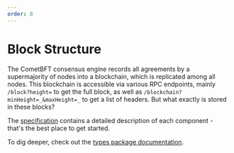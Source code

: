 ```yaml
---
order: 8
---
```


# Block Structure

The CometBFT consensus engine records all agreements by a
supermajority of nodes into a blockchain, which is replicated among all
nodes. This blockchain is accessible via various RPC endpoints, mainly
`/block?height=` to get the full block, as well as
`/blockchain?minHeight=_&maxHeight=_` to get a list of headers. But what
exactly is stored in these blocks?

The [specification](https://github.com/cometbft/cometbft/blob/v0.34.x/spec/core/data_structures.md) contains a detailed description of each component - that's the best place to get started.

To dig deeper, check out the [types package documentation](https://godoc.org/github.com/cometbft/cometbft/types).

